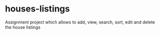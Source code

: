 # houses-listings
Assignment project which allows to add, view, search, sort, edit and delete the house listings
